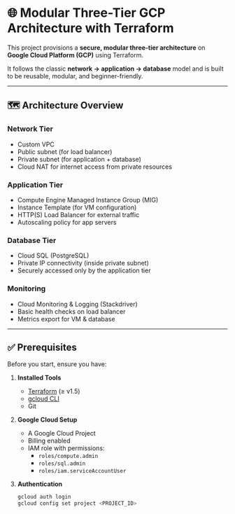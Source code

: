 # 🌐 Modular Three-Tier GCP Architecture with Terraform

This project provisions a **secure, modular three-tier architecture** on **Google Cloud Platform (GCP)** using Terraform.  

It follows the classic **network → application → database** model and is built to be reusable, modular, and beginner-friendly.

---

## 🗺️ Architecture Overview

### **Network Tier**
- Custom VPC
- Public subnet (for load balancer)
- Private subnet (for application + database)
- Cloud NAT for internet access from private resources

### **Application Tier**
- Compute Engine Managed Instance Group (MIG)
- Instance Template (for VM configuration)
- HTTP(S) Load Balancer for external traffic
- Autoscaling policy for app servers

### **Database Tier**
- Cloud SQL (PostgreSQL)
- Private IP connectivity (inside private subnet)
- Securely accessed only by the application tier

### **Monitoring**
- Cloud Monitoring & Logging (Stackdriver)
- Basic health checks on load balancer
- Metrics export for VM & database

---

## ✅ Prerequisites

Before you start, ensure you have:

1. **Installed Tools**
   - [Terraform](https://developer.hashicorp.com/terraform/downloads) (≥ v1.5)
   - [gcloud CLI](https://cloud.google.com/sdk/docs/install)
   - Git

2. **Google Cloud Setup**
   - A Google Cloud Project
   - Billing enabled
   - IAM role with permissions:
     - `roles/compute.admin`
     - `roles/sql.admin`
     - `roles/iam.serviceAccountUser`

3. **Authentication**
   ```bash
   gcloud auth login
   gcloud config set project <PROJECT_ID>



